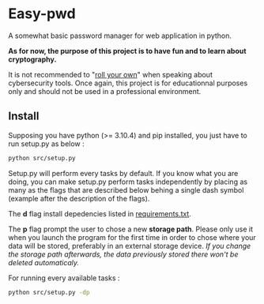 # Easy-pwd
A somewhat basic password manager for web application in python.

**As for now, the purpose of this project is to have fun and to learn about cryptography.**

It is not recommended to "[roll your own](https://security.stackexchange.com/questions/18197/why-shouldnt-we-roll-our-own/)" when speaking about cybersecurity tools. Once again, this project is for educationnal purposes only and should not be used in a professional environment. 

## Install
Supposing you have python (>= 3.10.4) and pip installed, you just have to run setup.py as below :

```bash
python src/setup.py
```

Setup.py will perform every tasks by default.
If you know what you are doing, you can make setup.py perform tasks independently by placing as many as the flags that are described below behing a single dash symbol (example after the description of the flags).

The **d** flag install depedencies listed in [requirements.txt](requirements.txt).

The **p** flag prompt the user to chose a new **storage path**.
Please only use it when you launch the program for the first time in order to chose where your data will be stored, preferably in an external storage device.
*If you change the storage path afterwards, the data previously stored there won't be deleted automaticaly.*

For running every available tasks :
```bash
python src/setup.py -dp
```